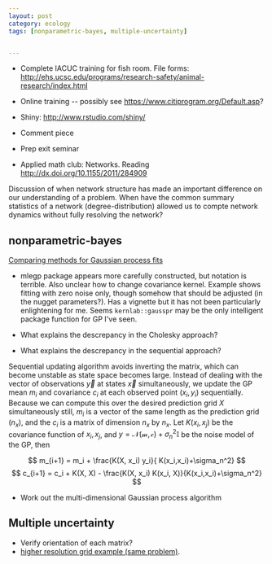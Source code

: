 ```yaml
---
layout: post
category: ecology
tags: [nonparametric-bayes, multiple-uncertainty]


---
```



* Complete IACUC training for fish room.  File forms: http://ehs.ucsc.edu/programs/research-safety/animal-research/index.html
* Online training -- possibly see https://www.citiprogram.org/Default.asp?
* Shiny: http://www.rstudio.com/shiny/

* Comment piece
* Prep exit seminar 

* Applied math club: Networks. Reading http://dx.doi.org/10.1155/2011/284909

Discussion of when network structure has made an important difference on our understanding of a problem.  When have the common summary statistics of a network (degree-distribution) allowed us to compte network dynamics without fully resolving the network?  



## nonparametric-bayes

[Comparing methods for Gaussian process fits](https://github.com/cboettig/nonparametric-bayes/blob/5e4df576d70358b8049d6ee412f45de17a20cd38/inst/examples/testing-gp-sdp.md)

* mlegp package appears more carefully constructed, but notation is terrible.  Also unclear how to change covariance kernel.  Example shows fitting with zero noise only, though somehow that should be adjusted (in the nugget parameters?).  Has a vignette but it has not been particularly enlightening for me.  Seems `kernlab::gausspr` may be the only intelligent package function for GP I've seen.  

* What explains the descrepancy in the Cholesky approach? 
* What explains the descrepancy in the sequential approach?

Sequential updating algorithm avoids inverting the matrix, which can become unstable as state space becomes large. Instead of dealing with the vector of observations $\vec y$ at states $\vec x$ simultaneously, we update the GP mean $m_i$ and covariance $c_i$ at each observed point $(x_i, y_i)$ sequentially. Because we can compute this over the desired prediction grid $X$ simultaneously still, $m_i$ is a vector of the same length as the prediction grid ($n_x$), and the $c_i$ is a matrix of dimension $n_x$ by $n_x$.   Let $K(x_i, x_j)$ be the covariance function of $x_i, x_j$, and $y = \mathcal{N(m, c)} + \sigma_n^2 \mathbb{I}$ be the noise model of the GP, then


$$ m_{i+1} = m_i + \frac{K(X, x_i) y_i}{ K(x_i,x_i)+\sigma_n^2}  $$
$$ c_{i+1} = c_i + K(X, X) - \frac{K(X, x_i) K(x_i, X)}{K(x_i,x_i)+\sigma_n^2}  $$


* Work out the multi-dimensional Gaussian process algorithm


## Multiple uncertainty

* Verify orientation of each matrix?
* [higher resolution grid example (same problem)](https://github.com/cboettig/pdg-control/blob/a4d9af4260dd5bebf61d2cd57672338daaa2a235/inst/examples/mult_uncertainty_test.md).



